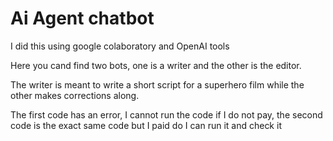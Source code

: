 # Ai Agent chatbot

I did this using google colaboratory and OpenAI tools

Here you cand find two bots, one is a writer and the other is the editor.

The writer is meant to write a short script for a superhero film while the other makes corrections along.

The first code has an error, I cannot run the code if I do not pay, the second code is the exact same code but I paid do I can run it and check it 

